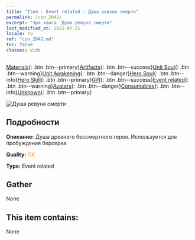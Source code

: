 ```yaml
---
title: "Item - Event related - Душа ревуна смерти"
permalink: /con_2042/
excerpt: "Эра хаоса  Душа ревуна смерти"
last_modified_at: 2021-07-21
locale: ru
ref: "con_2042.md"
toc: false
classes: wide
---
```

 [Materials](/ItemsRU/){: .btn .btn--primary}[Artifacts](/ItemsRU/Artifacts/){: .btn .btn--success}[Unit Soul](/ItemsRU/UnitSoul/){: .btn .btn--warning}[Unit Awakening](/ItemsRU/UnitAwakening/){: .btn .btn--danger}[Hero Soul](/ItemsRU/HeroSoul/){: .btn .btn--info}[Hero Skill](/ItemsRU/HeroSkill/){: .btn .btn--primary}[Gift](/ItemsRU/Gift/){: .btn .btn--success}[Event related](/ItemsRU/Events/){: .btn .btn--warning}[Avatars](/ItemsRU/Avatars/){: .btn .btn--danger}[Consumables](/ItemsRU/Consumables/){: .btn .btn--info}[Unknown](/ItemsRU/Unknown/){: .btn .btn--primary}

 ![Душа ревуна смерти](/images/t/juexing_408.jpg)

## Подробности
 **Описание:** Душа древнего бессмертного героя. Используется для пробуждения берсерка

 **Quality:** <span style="color: #FF8C00">OK</span>

 **Type:** Event related

## Gather

  None

## This item contains:

  None

